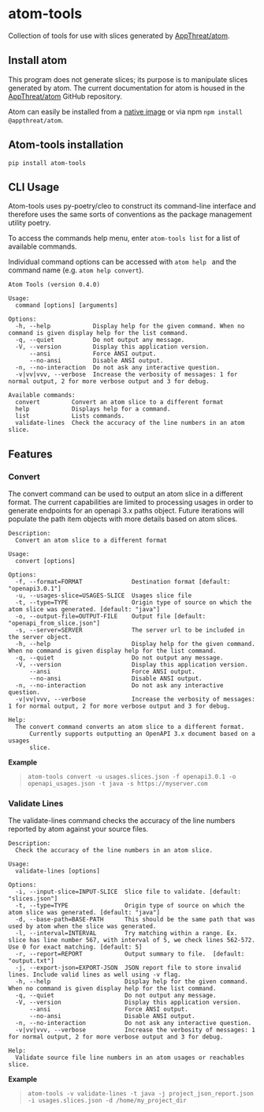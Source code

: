 # atom-tools
Collection of tools for use with slices generated by [AppThreat/atom](https://github.com/appthreat/atom).

## Install atom

This program does not generate slices; its purpose is to manipulate slices 
generated by atom. The current documentation for atom is housed in the
[AppThreat/atom](https://github.com/AppThreat/atom?tab=readme-ov-file) GitHub 
repository.

Atom can easily be installed from a 
[native image](https://github.com/AppThreat/atom#atom-native-image) or via npm 
`npm install @appthreat/atom`.

## Atom-tools installation

`pip install atom-tools`

## CLI Usage

Atom-tools uses py-poetry/cleo to construct its command-line interface and 
therefore uses the same sorts of conventions as the package management utility 
poetry.

To access the commands help menu, enter `atom-tools list` for a list of 
available commands.

Individual command options can be accessed with `atom help ` and the command 
name (e.g. `atom help convert`).
```
Atom Tools (version 0.4.0)

Usage:
  command [options] [arguments]

Options:
  -h, --help            Display help for the given command. When no command is given display help for the list command.
  -q, --quiet           Do not output any message.
  -V, --version         Display this application version.
      --ansi            Force ANSI output.
      --no-ansi         Disable ANSI output.
  -n, --no-interaction  Do not ask any interactive question.
  -v|vv|vvv, --verbose  Increase the verbosity of messages: 1 for normal output, 2 for more verbose output and 3 for debug.

Available commands:
  convert         Convert an atom slice to a different format
  help            Displays help for a command.
  list            Lists commands.
  validate-lines  Check the accuracy of the line numbers in an atom slice.
```

## Features
### Convert 
The convert command can be used to output an atom slice in a different format. 
The current capabilities are limited to processing usages in order to generate 
endpoints for an openapi 3.x paths object. Future iterations will populate the 
path item objects with more details based on atom slices.

```
Description:
  Convert an atom slice to a different format

Usage:
  convert [options]

Options:
  -f, --format=FORMAT              Destination format [default: "openapi3.0.1"]
  -u, --usages-slice=USAGES-SLICE  Usages slice file
  -t, --type=TYPE                  Origin type of source on which the atom slice was generated. [default: "java"]
  -o, --output-file=OUTPUT-FILE    Output file [default: "openapi_from_slice.json"]
  -s, --server=SERVER              The server url to be included in the server object.
  -h, --help                       Display help for the given command. When no command is given display help for the list command.
  -q, --quiet                      Do not output any message.
  -V, --version                    Display this application version.
      --ansi                       Force ANSI output.
      --no-ansi                    Disable ANSI output.
  -n, --no-interaction             Do not ask any interactive question.
  -v|vv|vvv, --verbose             Increase the verbosity of messages: 1 for normal output, 2 for more verbose output and 3 for debug.

Help:
  The convert command converts an atom slice to a different format.
      Currently supports outputting an OpenAPI 3.x document based on a usages
      slice.
```

**Example**
>`atom-tools convert -u usages.slices.json -f openapi3.0.1 -o openapi_usages.json -t java -s https://myserver.com`


### Validate Lines
The validate-lines command checks the accuracy of the line numbers reported by
atom against your source files.

```
Description:
  Check the accuracy of the line numbers in an atom slice.

Usage:
  validate-lines [options]

Options:
  -i, --input-slice=INPUT-SLICE  Slice file to validate. [default: "slices.json"]
  -t, --type=TYPE                Origin type of source on which the atom slice was generated. [default: "java"]
  -d, --base-path=BASE-PATH      This should be the same path that was used by atom when the slice was generated.
  -l, --interval=INTERVAL        Try matching within a range. Ex. slice has line number 567, with interval of 5, we check lines 562-572. Use 0 for exact matching. [default: 5]
  -r, --report=REPORT            Output summary to file.  [default: "output.txt"]
  -j, --export-json=EXPORT-JSON  JSON report file to store invalid lines. Include valid lines as well using -v flag.
  -h, --help                     Display help for the given command. When no command is given display help for the list command.
  -q, --quiet                    Do not output any message.
  -V, --version                  Display this application version.
      --ansi                     Force ANSI output.
      --no-ansi                  Disable ANSI output.
  -n, --no-interaction           Do not ask any interactive question.
  -v|vv|vvv, --verbose           Increase the verbosity of messages: 1 for normal output, 2 for more verbose output and 3 for debug.
  
Help:
  Validate source file line numbers in an atom usages or reachables slice.
```

**Example**
>`atom-tools -v validate-lines -t java -j project_json_report.json -i usages.slices.json -d /home/my_project_dir`
